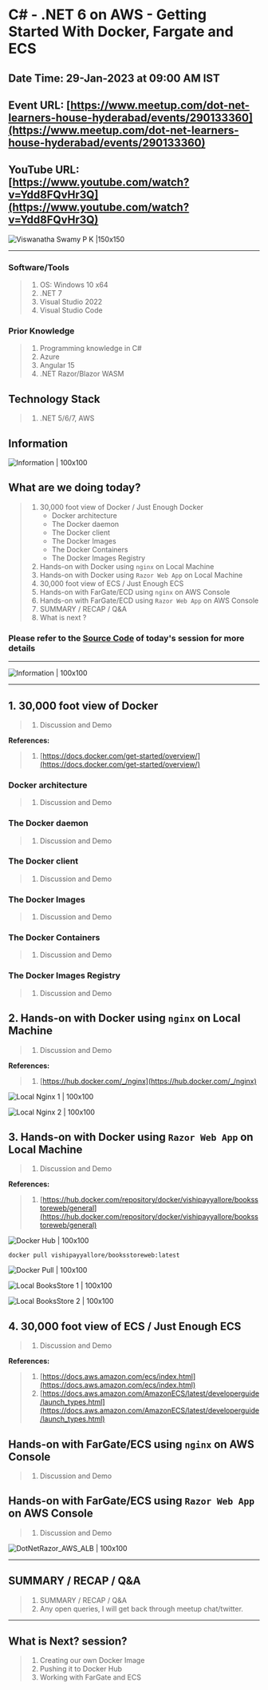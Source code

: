 # C# - .NET 6 on AWS - Getting Started With Docker, Fargate and ECS

## Date Time: 29-Jan-2023 at 09:00 AM IST

## Event URL: [https://www.meetup.com/dot-net-learners-house-hyderabad/events/290133360](https://www.meetup.com/dot-net-learners-house-hyderabad/events/290133360)

## YouTube URL: [https://www.youtube.com/watch?v=Ydd8FQvHr3Q](https://www.youtube.com/watch?v=Ydd8FQvHr3Q)

![Viswanatha Swamy P K |150x150](./Documentation/Images/ViswanathaSwamyPK.PNG)

---

### Software/Tools

> 1. OS: Windows 10 x64
> 1. .NET 7
> 1. Visual Studio 2022
> 1. Visual Studio Code

### Prior Knowledge

> 1. Programming knowledge in C#
> 1. Azure
> 1. Angular 15
> 1. .NET Razor/Blazor WASM

## Technology Stack

> 1. .NET 5/6/7, AWS

## Information

![Information | 100x100](./Documentation/Images/Information.PNG)

## What are we doing today?

> 1. 30,000 foot view of Docker / Just Enough Docker
>    - Docker architecture
>    - The Docker daemon
>    - The Docker client
>    - The Docker Images
>    - The Docker Containers
>    - The Docker Images Registry
> 1. Hands-on with Docker using `nginx` on Local Machine
> 1. Hands-on with Docker using `Razor Web App` on Local Machine
> 1. 30,000 foot view of ECS / Just Enough ECS
> 1. Hands-on with FarGate/ECD using `nginx` on AWS Console
> 1. Hands-on with FarGate/ECD using `Razor Web App` on AWS Console
> 1. SUMMARY / RECAP / Q&A
> 1. What is next ?

### Please refer to the [**Source Code**](https://github.com/vishipayyallore/speaker-series-2023/tree/main/dotnet-6-on-aws/Fargate_ECS_S1) of today's session for more details

---

![Information | 100x100](./Documentation/Images/SeatBelt.PNG)

---

## 1. 30,000 foot view of Docker

> 1. Discussion and Demo

**References:**

> 1. [https://docs.docker.com/get-started/overview/](https://docs.docker.com/get-started/overview/)

### Docker architecture

> 1. Discussion and Demo

### The Docker daemon

> 1. Discussion and Demo

### The Docker client

> 1. Discussion and Demo

### The Docker Images

> 1. Discussion and Demo

### The Docker Containers

> 1. Discussion and Demo

### The Docker Images Registry

> 1. Discussion and Demo

## 2. Hands-on with Docker using `nginx` on Local Machine

> 1. Discussion and Demo

**References:**

> 1. [https://hub.docker.com/_/nginx](https://hub.docker.com/_/nginx)

![Local Nginx 1 | 100x100](./Documentation/Images/Local_Nginx_1.PNG)

![Local Nginx 2 | 100x100](./Documentation/Images/Local_Nginx_2.PNG)

## 3. Hands-on with Docker using `Razor Web App` on Local Machine

> 1. Discussion and Demo

**References:**

> 1. [https://hub.docker.com/repository/docker/vishipayyallore/booksstoreweb/general](https://hub.docker.com/repository/docker/vishipayyallore/booksstoreweb/general)

![Docker Hub | 100x100](./Documentation/Images/Docker_Hub.PNG)

```dockercmd
docker pull vishipayyallore/booksstoreweb:latest
```

![Docker Pull | 100x100](./Documentation/Images/Docker_Pull.PNG)

![Local BooksStore 1 | 100x100](./Documentation/Images/Local_BooksStore_1.PNG)

![Local BooksStore 2 | 100x100](./Documentation/Images/Local_BooksStore_2.PNG)

## 4. 30,000 foot view of ECS / Just Enough ECS

> 1. Discussion and Demo

**References:**

> 1. [https://docs.aws.amazon.com/ecs/index.html](https://docs.aws.amazon.com/ecs/index.html)
> 1. [https://docs.aws.amazon.com/AmazonECS/latest/developerguide/launch_types.html](https://docs.aws.amazon.com/AmazonECS/latest/developerguide/launch_types.html)

## Hands-on with FarGate/ECS using `nginx` on AWS Console

> 1. Discussion and Demo

## Hands-on with FarGate/ECS using `Razor Web App` on AWS Console

> 1. Discussion and Demo

![DotNetRazor_AWS_ALB | 100x100](./Documentation/Images/DotNetRazor_AWS_ALB.PNG)

---

## SUMMARY / RECAP / Q&A

> 1. SUMMARY / RECAP / Q&A
> 2. Any open queries, I will get back through meetup chat/twitter.

---

## What is Next? session?

> 1. Creating our own Docker Image
> 1. Pushing it to Docker Hub
> 1. Working with FarGate and ECS
